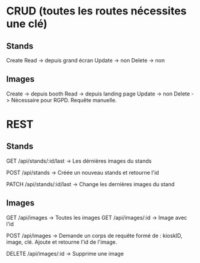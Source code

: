 # CRUD (toutes les routes nécessites une clé)
## Stands
Create
Read -> depuis grand écran
Update -> non
Delete -> non

## Images
Create -> depuis booth
Read -> depuis landing page
Update -> non
Delete -> Nécessaire pour RGPD. Requête manuelle.

# REST
## Stands
GET /api/stands/:id/last -> Les dérnières images du stands

POST /api/stands -> Créée un nouveau stands et retourne l'id

PATCH /api/stands/:id/last -> Change les dernières images du stand

## Images
GET /api/images -> Toutes les images
GET /api/images/:id -> Image avec l'id

POST /api/images -> Demande un corps de requête formé de : kioskID, image, clé. Ajoute et retourne l'id de l'image.

DELETE /api/images/:id -> Supprime une image